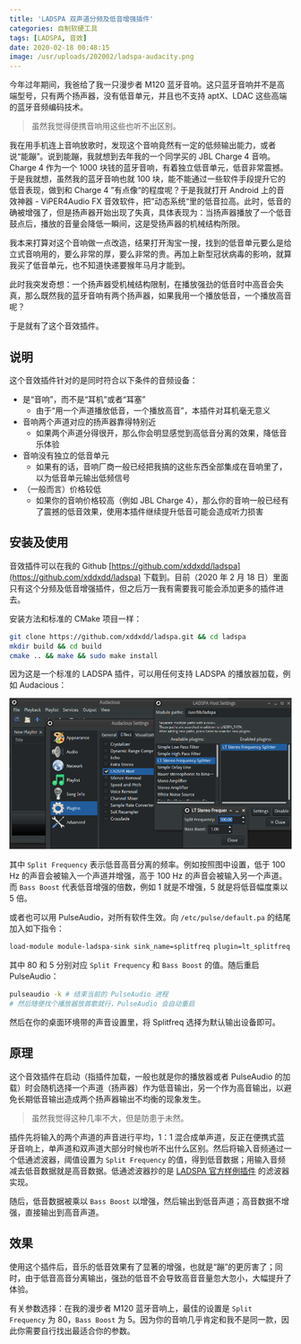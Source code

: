 ```yaml
---
title: 'LADSPA 双声道分频及低音增强插件'
categories: 自制软硬工具
tags: [LADSPA, 音效]
date: 2020-02-18 00:48:15
image: /usr/uploads/202002/ladspa-audacity.png
---
```


今年过年期间，我爸给了我一只漫步者 M120 蓝牙音响。这只蓝牙音响并不是高端型号，只有两个扬声器，没有低音单元，并且也不支持 aptX、LDAC 这些高端的蓝牙音频编码技术。

> 虽然我觉得便携音响用这些也听不出区别。

我在用手机连上音响放歌时，发现这个音响竟然有一定的低频输出能力，或者说“能蹦”。说到能蹦，我就想到去年我的一个同学买的 JBL Charge 4 音响。Charge 4 作为一个 1000 块钱的蓝牙音响，有着独立低音单元，低音非常震撼。于是我就想，虽然我的蓝牙音响也就 100 块，能不能通过一些软件手段提升它的低音表现，做到和 Charge 4 ”有点像“的程度呢？于是我就打开 Android 上的音效神器 - ViPER4Audio FX 音效软件，把”动态系统“里的低音拉高。此时，低音的确被增强了，但是扬声器开始出现了失真，具体表现为：当扬声器播放了一个低音鼓点后，播放的音量会降低一瞬间，这是受扬声器的机械结构所限。

我本来打算对这个音响做一点改造，结果打开淘宝一搜，找到的低音单元要么是给立式音响用的，要么非常的厚，要么非常的贵。再加上新型冠状病毒的影响，就算我买了低音单元，也不知道快递要猴年马月才能到。

此时我突发奇想：一个扬声器受机械结构限制，在播放强劲的低音时中高音会失真，那么既然我的蓝牙音响有两个扬声器，如果我用一个播放低音，一个播放高音呢？

于是就有了这个音效插件。

说明
----

这个音效插件针对的是同时符合以下条件的音频设备：

- 是“音响”，而不是“耳机”或者“耳塞”
  - 由于“用一个声道播放低音，一个播放高音”，本插件对耳机毫无意义
- 音响两个声道对应的扬声器靠得特别近
  - 如果两个声道分得很开，那么你会明显感觉到高低音分离的效果，降低音乐体验
- 音响没有独立的低音单元
  - 如果有的话，音响厂商一般已经把我搞的这些东西全部集成在音响里了，以为低音单元输出低频信号
- （一般而言）价格较低
  - 如果你的音响价格较高（例如 JBL Charge 4），那么你的音响一般已经有了震撼的低音效果，使用本插件继续提升低音可能会造成听力损害

安装及使用
----------

音效插件可以在我的 Github [https://github.com/xddxdd/ladspa](https://github.com/xddxdd/ladspa) 下载到。目前（2020 年 2 月 18 日）里面只有这个分频及低音增强插件，但之后万一我有需要我可能会添加更多的插件进去。

安装方法和标准的 CMake 项目一样：

```bash
git clone https://github.com/xddxdd/ladspa.git && cd ladspa
mkdir build && cd build
cmake .. && make && sudo make install
```

因为这是一个标准的 LADSPA 插件，可以用任何支持 LADSPA 的播放器加载，例如 Audacious：

![Audacious 加载 LADSPA 插件](../../../../usr/uploads/202002/ladspa-audacity.png)

其中 `Split Frequency` 表示低音高音分离的频率。例如按照图中设置，低于 100 Hz 的声音会被输入一个声道并增强，高于 100 Hz 的声音会被输入另一个声道。而 `Bass Boost` 代表低音增强的倍数，例如 1 就是不增强，5 就是将低音幅度乘以 5 倍。

或者也可以用 PulseAudio，对所有软件生效。向 `/etc/pulse/default.pa` 的结尾加入如下指令：

```bash
load-module module-ladspa-sink sink_name=splitfreq plugin=lt_splitfreq label=splitfreq control=80,5
```

其中 80 和 5 分别对应 `Split Frequency` 和 `Bass Boost` 的值。随后重启 PulseAudio：

```bash
pulseaudio -k # 结束当前的 PulseAudio 进程
# 然后随便找个播放器放首歌就行，PulseAudio 会自动重启
```

然后在你的桌面环境带的声音设置里，将 Splitfreq 选择为默认输出设备即可。

原理
----

这个音效插件在启动（指插件加载，一般也就是你的播放器或者 PulseAudio 的加载）时会随机选择一个声道（扬声器）作为低音输出，另一个作为高音输出，以避免长期低音输出造成两个扬声器输出不均衡的现象发生。

> 虽然我觉得这种几率不大，但是防患于未然。

插件先将输入的两个声道的声音进行平均，1：1 混合成单声道，反正在便携式蓝牙音响上，单声道和双声道大部分时候也听不出什么区别。然后将输入音频通过一个低通滤波器，阈值设置为 `Split Frequency` 的值，得到低音数据；用输入音频减去低音数据就是高音数据。低通滤波器抄的是 [LADSPA 官方样例插件](https://www.ladspa.org/ladspa_sdk/download.html) 的滤波器实现。

随后，低音数据被乘以 `Bass Boost` 以增强，然后输出到低音声道；高音数据不增强，直接输出到高音声道。

效果
----

使用这个插件后，音乐的低音效果有了显著的增强，也就是“蹦”的更厉害了；同时，由于低音高音分离输出，强劲的低音不会导致高音音量忽大忽小，大幅提升了体验。

有关参数选择：在我的漫步者 M120 蓝牙音响上，最佳的设置是 `Split Frequency` 为 80，`Bass Boost` 为 5。因为你的音响几乎肯定和我不是同一款，因此你需要自行找出最适合你的参数。
